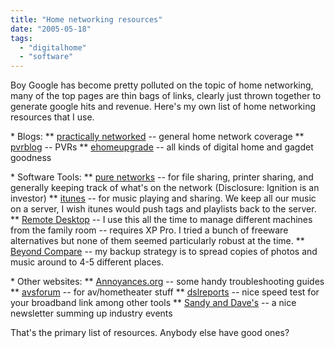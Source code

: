 ```yaml
---
title: "Home networking resources"
date: "2005-05-18"
tags: 
  - "digitalhome"
  - "software"
---
```


Boy Google has become pretty polluted on the topic of home networking, many of the top pages are thin bags of links, clearly just thrown together to generate google hits and revenue. Here's my own list of home networking resources that I use.

\* Blogs: \*\* [practically networked](http://www.practicallynetworked.com/) -- general home network coverage \*\* [pvrblog](http://www.pvrblog.com/pvr/) -- PVRs \*\* [ehomeupgrade](http://www.ehomeupgrade.com/) -- all kinds of digital home and gagdet goodness

\* Software Tools: \*\* [pure networks](http://www.purenetworks.com) -- for file sharing, printer sharing, and generally keeping track of what's on the network (Disclosure: Ignition is an investor) \*\* [itunes](http://www.apple.com/itunes/) -- for music playing and sharing. We keep all our music on a server, I wish itunes would push tags and playlists back to the server. \*\* [Remote Desktop](http://www.microsoft.com/windowsxp/using/mobility/getstarted/remoteintro.mspx) -- I use this all the time to manage different machines from the family room -- requires XP Pro. I tried a bunch of freeware alternatives but none of them seemed particularly robust at the time. \*\* [Beyond Compare](http://www.scootersoftware.com/) -- my backup strategy is to spread copies of photos and music around to 4-5 different places.

\* Other websites: \*\* [Annoyances.org](http://www.annoyances.org/exec/show/category04) -- some handy troubleshooting guides \*\* [avsforum](http://www.avsforum.com/) -- for av/hometheater stuff \*\* [dslreports](http://www.dslreports.com/) -- nice speed test for your broadband link among other tools \*\* [Sandy and Dave's](http://bbhcentral.com/report/backissues/Report0503_1.html) -- a nice newsletter summing up industry events

That's the primary list of resources. Anybody else have good ones?
